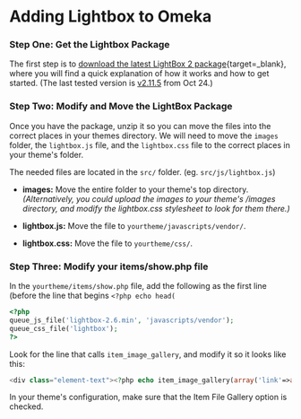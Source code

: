 # Adding Lightbox to Omeka

### Step One: Get the Lightbox Package

The first step is to [download the latest LightBox 2 package](http://lokeshdhakar.com/projects/lightbox2){target=_blank}, where you will find a quick explanation of how it works and how to get started. (The last tested version is [v2.11.5](https://github.com/lokesh/lightbox2/releases/tag/v2.11.5) from Oct 24.)

### Step Two: Modify and Move the LightBox Package

Once you have the package, unzip it so you can move the files into the correct places in your themes directory. We will need to move the `images` folder, the `lightbox.js` file, and the `lightbox.css` file to the correct places in your theme's folder.

The needed files are located in the `src/` folder. (eg. `src/js/lightbox.js`)

- **images:** Move the entire folder to your theme's top directory. *(Alternatively, you could upload the images to your theme's */images* directory, and modify the *lightbox.css* stylesheet to look for them there.)*

- **lightbox.js:**  Move the file to `yourtheme/javascripts/vendor/`.

- **lightbox.css:** Move the file to `yourtheme/css/`.

### Step Three: Modify your items/show.php file

In the `yourtheme/items/show.php` file, add the following as the first line (before the line that begins `<?php echo head(`

```php
<?php 
queue_js_file('lightbox-2.6.min', 'javascripts/vendor');
queue_css_file('lightbox');
?>
```

Look for the line that calls `item_image_gallery`, and modify it so it looks like this:

```php
<div class="element-text"><?php echo item_image_gallery(array('link'=>array('data-lightbox'=>'lightbox'))); ?></div>
```

In your theme's configuration, make sure that the Item File Gallery option is checked.
